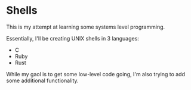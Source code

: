 # Shells
This is my attempt at learning some systems level programming.

Essentially, I'll be creating UNIX shells in 3 languages:
- C
- Ruby
- Rust

While my gaol is to get some low-level code going, I'm also trying to add some additional functionality.
